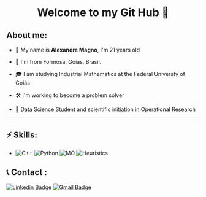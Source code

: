 <h1 align="center"> 
	Welcome to my Git Hub 🚀

</h1>

## About me:
 - 💬  My name is **Alexandre Magno**, I'm 21 years old
 
 - 📌  I'm from Formosa, Goiás, Brasil.
 
 - 🎓  I am studying Industrial Mathematics at the Federal Universty of Goiás

- 🛠️  I'm working to become a problem solver

- :blue_book: Data Science Student and scientific initiation in Operational Research


<hr>

## ⚡ Skills:
- ![C++](https://img.shields.io/badge/C%2B%2B-red) ![Python](https://img.shields.io/badge/Python-blue) ![MO](https://img.shields.io/badge/Modeling%20and%20Optimization-green) ![Heuristics](https://img.shields.io/badge/Heuristics-blue)



## :telephone_receiver: Contact  :
[![Linkedin Badge](https://img.shields.io/badge/-LinkedIn-blue?style=flat-square&logo=Linkedin&logoColor=white)](https://www.linkedin.com/in/alexandre-magno-b-3bbb16139/)
[![Gmail Badge](https://img.shields.io/badge/-alexmagno.contato@gmail.com-c14438?style=flat-square&logo=Gmail&logoColor=white&link=mailto:alexmagno.contato@gmail.com)](mailto:alexmagno.contato@gmail.com)
